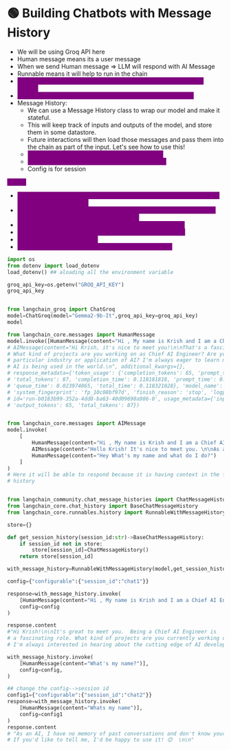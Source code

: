 # 🟢 Building Chatbots with Message History

* We will be using Groq API here
* Human message means its a user message
* When we send Human message ⇒ LLM will respond with AI Message
* Runnable means it will help to run in the chain
* <mark style="color:purple;background-color:purple;">**BaseChatMessageHistory is abstract class for storing message history**</mark>
* <mark style="color:purple;background-color:purple;">**We can save history in db also, here we are using in memory**</mark>
* Message History:
  * We can use a Message History class to wrap our model and make it stateful.
  * This will keep track of inputs and outputs of the model, and store them in some datastore.
  * Future interactions will then load those messages and pass them into the chain as part of the input. Let's see how to use this!
  * <mark style="color:purple;background-color:purple;">**ChatMessageHistory means a single message**</mark>
  * <mark style="color:purple;background-color:purple;">**BaseChatMessageHistory means entire history**</mark>
  * Config is for session

<mark style="color:purple;background-color:purple;">**Steps:**</mark>

* <mark style="color:purple;background-color:purple;">**Keep a dictionary called state, it will elements as session\_id(key) and message\_history(value)**</mark>
* <mark style="color:purple;background-color:purple;">**We will have a function in which if we pass session\_id, it will give us back message\_history for that session\_id**</mark>
* <mark style="color:purple;background-color:purple;">**If not found in state, then it will create an element in state**</mark>
* <mark style="color:purple;background-color:purple;">**We will create a runnable with the model and the function**</mark>
* <mark style="color:purple;background-color:purple;">**in a config, pass session\_id**</mark>
* <mark style="color:purple;background-color:purple;">**invoke the runnable with human message and config**</mark>

```python
import os
from dotenv import load_dotenv
load_dotenv() ## aloading all the environment variable

groq_api_key=os.getenv("GROQ_API_KEY")
groq_api_key


from langchain_groq import ChatGroq
model=ChatGroq(model="Gemma2-9b-It",groq_api_key=groq_api_key)
model

from langchain_core.messages import HumanMessage
model.invoke([HumanMessage(content="Hi , My name is Krish and I am a Chief AI Engineer")])
# AIMessage(content="Hi Krish, it's nice to meet you!\n\nThat's a fascinating role. 
# What kind of projects are you working on as Chief AI Engineer? Are you focused on a
# particular industry or application of AI? I'm always eager to learn more about how 
# AI is being used in the world.\n", additional_kwargs={}, 
# response_metadata={'token_usage': {'completion_tokens': 65, 'prompt_tokens': 22, 
# 'total_tokens': 87, 'completion_time': 0.118181818, 'prompt_time': 0.00013921, 
# 'queue_time': 0.023974065, 'total_time': 0.118321028}, 'model_name': 'Gemma2-9b-It', 
# 'system_fingerprint': 'fp_10c08bf97d', 'finish_reason': 'stop', 'logprobs': None}, 
# id='run-b0183b99-352a-4dd8-ba63-40d09690a986-0', usage_metadata={'input_tokens': 22,
# 'output_tokens': 65, 'total_tokens': 87})


from langchain_core.messages import AIMessage
model.invoke(
    [
        HumanMessage(content="Hi , My name is Krish and I am a Chief AI Engineer"),
        AIMessage(content="Hello Krish! It's nice to meet you. \n\nAs a Chief AI Engineer, what kind of projects are you working on these days? \n\nI'm always eager to learn more about the exciting work being done in the field of AI.\n"),
        HumanMessage(content="Hey What's my name and what do I do?")
    ]
)
# Here it will be able to respond because it is having context in the form of message
# history


from langchain_community.chat_message_histories import ChatMessageHistory
from langchain_core.chat_history import BaseChatMessageHistory
from langchain_core.runnables.history import RunnableWithMessageHistory

store={}

def get_session_history(session_id:str)->BaseChatMessageHistory:
    if session_id not in store:
        store[session_id]=ChatMessageHistory()
    return store[session_id]

with_message_history=RunnableWithMessageHistory(model,get_session_history)

config={"configurable":{"session_id":"chat1"}}

response=with_message_history.invoke(
    [HumanMessage(content="Hi , My name is Krish and I am a Chief AI Engineer")],
    config=config
)

response.content
#"Hi Krish!\n\nIt's great to meet you.  Being a Chief AI Engineer is 
# a fascinating role. What kind of projects are you currently working on?  
# I'm always interested in hearing about the cutting edge of AI development.  \n\n"

with_message_history.invoke(
    [HumanMessage(content="What's my name?")],
    config=config,
)

## change the config-->session id
config1={"configurable":{"session_id":"chat2"}}
response=with_message_history.invoke(
    [HumanMessage(content="Whats my name")],
    config=config1
)
response.content
# "As an AI, I have no memory of past conversations and don't know your name. 
# If you'd like to tell me, I'd be happy to use it! 😊  \n\n"

```

